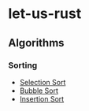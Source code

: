 # let-us-rust

## Algorithms

### Sorting
* [Selection Sort](src/sort/selection.rs)
* [Bubble Sort](src/sort/bubble.rs)
* [Insertion Sort](src/sort/insertion.rs)

